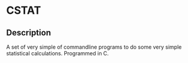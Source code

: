 CSTAT
=====

Description
-----------

A set of very simple of commandline programs to do some very simple 
statistical calculations.
Programmed in C.

